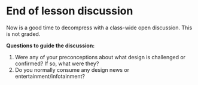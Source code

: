 # End of lesson discussion

Now is a good time to decompress with a class-wide open discussion. This is not graded. 

**Questions to guide the discussion:**

1. Were any of your preconceptions about what design is challenged or confirmed? If so, what were they?
2. Do you normally consume any design news or entertainment/infotainment?